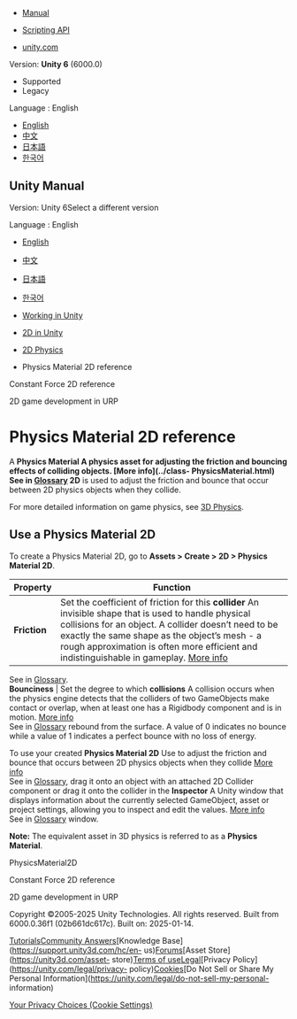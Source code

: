 [](https://docs.unity3d.com)

  * [Manual](../Manual/index.html)
  * [Scripting API](../ScriptReference/index.html)

  * [unity.com](https://unity.com/)

Version: **Unity 6** (6000.0)

  * Supported
  * Legacy

Language : English

  * [English](/Manual/2d-physics/physics-material-2d-reference.html)
  * [中文](/cn/current/Manual/2d-physics/physics-material-2d-reference.html)
  * [日本語](/ja/current/Manual/2d-physics/physics-material-2d-reference.html)
  * [한국어](/kr/current/Manual/2d-physics/physics-material-2d-reference.html)

[](https://docs.unity3d.com)

## Unity Manual

Version: Unity 6Select a different version

Language : English

  * [English](/Manual/2d-physics/physics-material-2d-reference.html)
  * [中文](/cn/current/Manual/2d-physics/physics-material-2d-reference.html)
  * [日本語](/ja/current/Manual/2d-physics/physics-material-2d-reference.html)
  * [한국어](/kr/current/Manual/2d-physics/physics-material-2d-reference.html)

  * [Working in Unity](../working-in-unity.html)
  * [2D in Unity](../Unity2D.html)
  * [2D Physics](../2d-physics/2d-physics.html)
  * Physics Material 2D reference

[](../2d-physics/constant-force-2d-reference.html)

Constant Force 2D reference

[](../2d-urp-landing.html)

2D game development in URP

# Physics Material 2D reference

A ****Physics Material** A physics asset for adjusting the friction and
bouncing effects of colliding objects. [More info](../class-
PhysicsMaterial.html)  
See in [Glossary](../Glossary.html#PhysicsMaterial) 2D** is used to adjust the
friction and bounce that occur between 2D physics objects when they collide.

For more detailed information on game physics, see [3D
Physics](../PhysicsSection.html).

## Use a Physics Material 2D

To create a Physics Material 2D, go to **Assets > Create > 2D > Physics
Material 2D**.

**Property** | **Function**  
---|---  
**Friction** | Set the coefficient of friction for this **collider** An invisible shape that is used to handle physical collisions for an object. A collider doesn’t need to be exactly the same shape as the object’s mesh - a rough approximation is often more efficient and indistinguishable in gameplay. [More info](../CollidersOverview.html)  
See in [Glossary](../Glossary.html#Collider).  
**Bounciness** | Set the degree to which **collisions** A collision occurs when the physics engine detects that the colliders of two GameObjects make contact or overlap, when at least one has a Rigidbody component and is in motion. [More info](../CollidersOverview.html)  
See in [Glossary](../Glossary.html#Collision) rebound from the surface. A
value of 0 indicates no bounce while a value of 1 indicates a perfect bounce
with no loss of energy.  
  
To use your created **Physics Material 2D** Use to adjust the friction and
bounce that occurs between 2D physics objects when they collide [More
info](../2d-physics/physics-material-2d-reference.html)  
See in [Glossary](../Glossary.html#PhysicsMaterial2D), drag it onto an object
with an attached 2D Collider component or drag it onto the collider in the
**Inspector** A Unity window that displays information about the currently
selected GameObject, asset or project settings, allowing you to inspect and
edit the values. [More info](../UsingTheInspector.html)  
See in [Glossary](../Glossary.html#Inspector) window.

**Note:** The equivalent asset in 3D physics is referred to as a **Physics
Material**.

PhysicsMaterial2D

[](../2d-physics/constant-force-2d-reference.html)

Constant Force 2D reference

[](../2d-urp-landing.html)

2D game development in URP

Copyright ©2005-2025 Unity Technologies. All rights reserved. Built from
6000.0.36f1 (02b661dc617c). Built on: 2025-01-14.

[Tutorials](https://learn.unity.com/)[Community
Answers](https://answers.unity3d.com)[Knowledge
Base](https://support.unity3d.com/hc/en-
us)[Forums](https://forum.unity3d.com)[Asset Store](https://unity3d.com/asset-
store)[Terms of
use](https://docs.unity3d.com/Manual/TermsOfUse.html)[Legal](https://unity.com/legal)[Privacy
Policy](https://unity.com/legal/privacy-
policy)[Cookies](https://unity.com/legal/cookie-policy)[Do Not Sell or Share
My Personal Information](https://unity.com/legal/do-not-sell-my-personal-
information)

[Your Privacy Choices (Cookie Settings)](javascript:void\(0\);)

